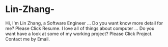 # Lin-Zhang-
Hi, I'm Lin Zhang, a Software Engineer ... Do you want know more detail for me? Please Click Resume. I love all of things about computer ... Do you want have a look at some of my working project? Please Click Project. Contact me by Email. 
